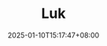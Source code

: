 ---
date: '2025-01-10T15:17:47+08:00'
draft: false
title: 'Luk'
summary: >
    Desenvolvedor Full Stack e entusiasta de Cibersegurança

description: |
    🛡️ Oi, eu sou o Luk. Um desenvolvedor apaixonado com um interesse genuíno e crescente em cibersegurança ofensiva, análise de malware, redes, servidores, intrusão e automação.

    .

    Sou também o criador deste blog, um pequeno canto para minhas anotações e estudos, Dragon Shell. A ideia é que seja um blog técnico onde compartilharei e registrarei meus estudos e experiências no mundo do hacking ético.

    .

    Tecnologias:

    * 💻 Java / Spring Boot.
    * 🐘 PHP / Laravel.
    * 🐧 Linux (scripts bash, automação).
    * 🐍 Python (ferramentas de segurança.

    .

    Foco Atual: 
    * Reconhecimento (OSINT).
    * Análise e exploração de vulnerabilidades em sistemas.
    * Redes e aplicações web.
    * Testes de penetração (pentest).
    * Automação de segurança.
    * Estudos sobre técnicas de spoofing.
    * (sempre guiados pela ética e curiosidade)

    .

    Contato:

    * 📫 Email: lucasg.exe@gmail.com  
    * 🔗 LinkedIn: in/rxluk  
    * 🐙 GitHub: rxluk
cover:
    image: pattern.png
avatar:
    image: luk-avatar.png
---